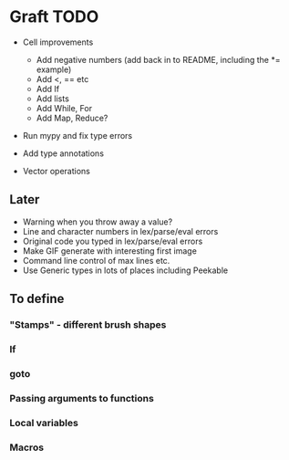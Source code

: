 # Graft TODO

- Cell improvements
  + Add negative numbers (add back in to README, including the *= example)
  * Add <, == etc
  + Add If
  - Add lists
  - Add While, For
  - Add Map, Reduce?

- Run mypy and fix type errors
- Add type annotations

- Vector operations

## Later

* Warning when you throw away a value?
* Line and character numbers in lex/parse/eval errors
* Original code you typed in lex/parse/eval errors
* Make GIF generate with interesting first image
* Command line control of max lines etc.
* Use Generic types in lots of places including Peekable

## To define

### "Stamps" - different brush shapes
### If
### goto
### Passing arguments to functions
### Local variables
### Macros
